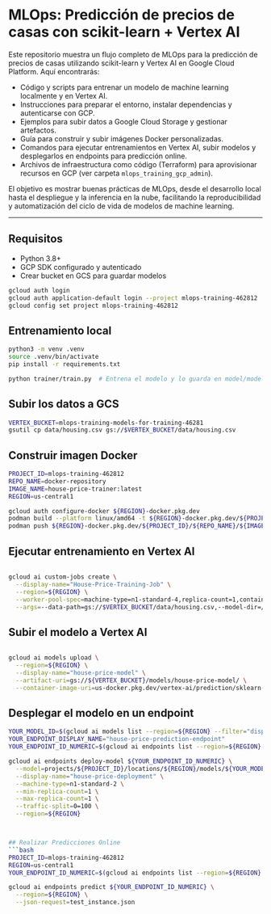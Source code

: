 # MLOps: Predicción de precios de casas con scikit-learn + Vertex AI

Este repositorio muestra un flujo completo de MLOps para la predicción de precios de casas utilizando scikit-learn y Vertex AI en Google Cloud Platform. Aquí encontrarás:

- Código y scripts para entrenar un modelo de machine learning localmente y en Vertex AI.
- Instrucciones para preparar el entorno, instalar dependencias y autenticarse con GCP.
- Ejemplos para subir datos a Google Cloud Storage y gestionar artefactos.
- Guía para construir y subir imágenes Docker personalizadas.
- Comandos para ejecutar entrenamientos en Vertex AI, subir modelos y desplegarlos en endpoints para predicción online.
- Archivos de infraestructura como código (Terraform) para aprovisionar recursos en GCP (ver carpeta `mlops_training_gcp_admin`).

El objetivo es mostrar buenas prácticas de MLOps, desde el desarrollo local hasta el despliegue y la inferencia en la nube, facilitando la reproducibilidad y automatización del ciclo de vida de modelos de machine learning.

---


## Requisitos
- Python 3.8+
- GCP SDK configurado y autenticado
- Crear bucket en GCS para guardar modelos

```bash
gcloud auth login
gcloud auth application-default login --project mlops-training-462812
gcloud config set project mlops-training-462812 
```


## Entrenamiento local
```bash
python3 -m venv .venv
source .venv/bin/activate
pip install -r requirements.txt

python trainer/train.py  # Entrena el modelo y lo guarda en model/model.joblib
```

## Subir los datos a GCS
```bash
VERTEX_BUCKET=mlops-training-models-for-training-46281
gsutil cp data/housing.csv gs://$VERTEX_BUCKET/data/housing.csv
```

## Construir imagen Docker
```bash
PROJECT_ID=mlops-training-462812
REPO_NAME=docker-repository
IMAGE_NAME=house-price-trainer:latest
REGION=us-central1 

gcloud auth configure-docker ${REGION}-docker.pkg.dev
podman build --platform linux/amd64 -t ${REGION}-docker.pkg.dev/${PROJECT_ID}/${REPO_NAME}/${IMAGE_NAME} .
podman push ${REGION}-docker.pkg.dev/${PROJECT_ID}/${REPO_NAME}/${IMAGE_NAME}
```
## Ejecutar entrenamiento en Vertex AI
```bash

gcloud ai custom-jobs create \
  --display-name="House-Price-Training-Job" \
  --region=${REGION} \
  --worker-pool-spec=machine-type=n1-standard-4,replica-count=1,container-image-uri=${REGION}-docker.pkg.dev/${PROJECT_ID}/${REPO_NAME}/${IMAGE_NAME} \
  --args=--data-path=gs://$VERTEX_BUCKET/data/housing.csv,--model-dir=/gcs/$VERTEX_BUCKET/models/house-price-model
```
## Subir el modelo a Vertex AI
```bash

gcloud ai models upload \
  --region=${REGION} \
  --display-name="house-price-model" \
  --artifact-uri=gs://${VERTEX_BUCKET}/models/house-price-model/ \
  --container-image-uri=us-docker.pkg.dev/vertex-ai/prediction/sklearn-cpu.1-5:latest

```


## Desplegar el modelo en un endpoint
```bash
YOUR_MODEL_ID=$(gcloud ai models list --region=${REGION} --filter="displayName:house-price-model" --format="value(name)" | cut -d '/' -f 6)
YOUR_ENDPOINT_DISPLAY_NAME="house-price-prediction-endpoint"
YOUR_ENDPOINT_ID_NUMERIC=$(gcloud ai endpoints list --region=${REGION} --filter="displayName:${YOUR_ENDPOINT_DISPLAY_NAME}" --format="value(name)" | cut -d '/' -f 6)

gcloud ai endpoints deploy-model ${YOUR_ENDPOINT_ID_NUMERIC} \
  --model=projects/${PROJECT_ID}/locations/${REGION}/models/${YOUR_MODEL_ID} \
  --display-name="house-price-deployment" \
  --machine-type=n1-standard-2 \
  --min-replica-count=1 \
  --max-replica-count=1 \
  --traffic-split=0=100 \
  --region=${REGION}



## Realizar Predicciones Online
```bash
PROJECT_ID=mlops-training-462812
REGION=us-central1
YOUR_ENDPOINT_ID_NUMERIC=$(gcloud ai endpoints list --region=${REGION} --filter="displayName:${YOUR_ENDPOINT_DISPLAY_NAME}" --format="value(name)" | cut -d '/' -f 6)

gcloud ai endpoints predict ${YOUR_ENDPOINT_ID_NUMERIC} \
  --region=${REGION} \
  --json-request=test_instance.json
```
